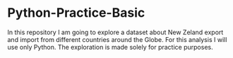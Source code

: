 # Python-Practice-Basic
In this repository I am going to explore a dataset about New Zeland export and import from different countries around the Globe. For this analysis I will use only Python. The exploration is made solely for practice purposes.
